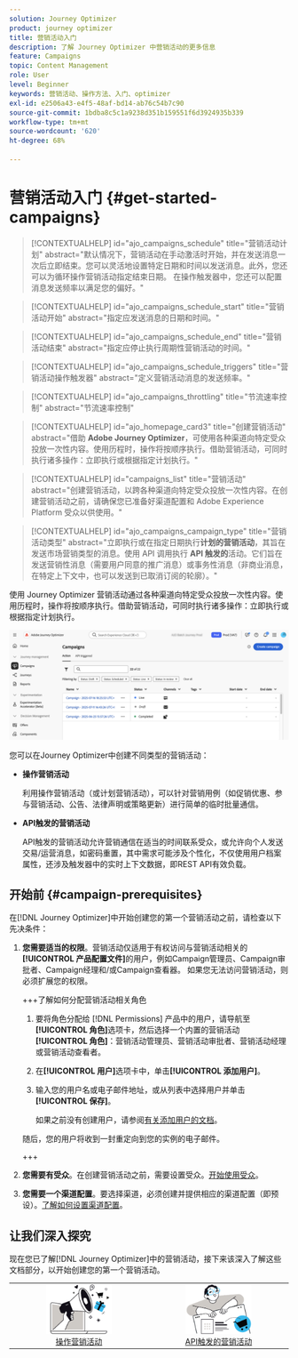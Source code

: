 ```yaml
---
solution: Journey Optimizer
product: journey optimizer
title: 营销活动入门
description: 了解 Journey Optimizer 中营销活动的更多信息
feature: Campaigns
topic: Content Management
role: User
level: Beginner
keywords: 营销活动、操作方法、入门、optimizer
exl-id: e2506a43-e4f5-48af-bd14-ab76c54b7c90
source-git-commit: 1bdba8c5c1a9238d351b159551f6d3924935b339
workflow-type: tm+mt
source-wordcount: '620'
ht-degree: 68%

---
```


# 营销活动入门 {#get-started-campaigns}

>[!CONTEXTUALHELP]
>id="ajo_campaigns_schedule"
>title="营销活动计划"
>abstract="默认情况下，营销活动在手动激活时开始，并在发送消息一次后立即结束。您可以灵活地设置特定日期和时间以发送消息。此外，您还可以为循环操作营销活动指定结束日期。 在操作触发器中，您还可以配置消息发送频率以满足您的偏好。"

>[!CONTEXTUALHELP]
>id="ajo_campaigns_schedule_start"
>title="营销活动开始"
>abstract="指定应发送消息的日期和时间。"

>[!CONTEXTUALHELP]
>id="ajo_campaigns_schedule_end"
>title="营销活动结束"
>abstract="指定应停止执行周期性营销活动的时间。"

>[!CONTEXTUALHELP]
>id="ajo_campaigns_schedule_triggers"
>title="营销活动操作触发器"
>abstract="定义营销活动消息的发送频率。"

>[!CONTEXTUALHELP]
>id="ajo_campaigns_throttling"
>title="节流速率控制"
>abstract="节流速率控制"

>[!CONTEXTUALHELP]
>id="ajo_homepage_card3"
>title="创建营销活动"
>abstract="借助 **Adobe Journey Optimizer**，可使用各种渠道向特定受众投放一次性内容。使用历程时，操作将按顺序执行。借助营销活动，可同时执行诸多操作：立即执行或根据指定计划执行。"

>[!CONTEXTUALHELP]
>id="campaigns_list"
>title="营销活动"
>abstract="创建营销活动，以跨各种渠道向特定受众投放一次性内容。在创建营销活动之前，请确保您已准备好渠道配置和 Adobe Experience Platform 受众以供使用。"

>[!CONTEXTUALHELP]
>id="ajo_campaigns_campaign_type"
>title="营销活动类型"
>abstract="立即执行或在指定日期执行&#x200B;**计划的营销活动**，其旨在发送市场营销类型的消息。使用 API 调用执行 **API 触发的**&#x200B;活动。它们旨在发送营销性消息（需要用户同意的推广消息）或事务性消息（非商业消息，在特定上下文中，也可以发送到已取消订阅的轮廓）。"

使用 Journey Optimizer 营销活动通过各种渠道向特定受众投放一次性内容。使用历程时，操作将按顺序执行。借助营销活动，可同时执行诸多操作：立即执行或根据指定计划执行。

![](assets/gs-campaigns.png)

您可以在Journey Optimizer中创建不同类型的营销活动：

* **操作营销活动**

  利用操作营销活动（或计划营销活动），可以针对营销用例（如促销优惠、参与营销活动、公告、法律声明或策略更新）进行简单的临时批量通信。

* **API触发的营销活动**

  API触发的营销活动允许营销通信在适当的时间联系受众，或允许向个人发送交易/运营消息，如密码重置，其中需求可能涉及个性化，不仅使用用户档案属性，还涉及触发器中的实时上下文数据，即REST API有效负载。

<!--* **Orchestrated campaigns**

    Campaign Orchestration in Adobe Journey Optimizer powers sophisticated, brand-initiated marketing campaigns across channels, helping you drive engagement, revenue, and customer loyalty at scale.

    While cross-channel marketing is essential, orchestrated campaigns make it seamless. With a visual, drag-and-drop interface, you can design and automate complex marketing workflows, from segmentation to message delivery, across multiple channels. Everything happens in one intuitive environment, built for speed, control, and efficiency.-->

## 开始前 {#campaign-prerequisites}

在[!DNL Journey Optimizer]中开始创建您的第一个营销活动之前，请检查以下先决条件：

1. **您需要适当的权限**。营销活动仅适用于有权访问与营销活动相关的&#x200B;**[!UICONTROL 产品配置文件]**&#x200B;的用户，例如Campaign管理员、Campaign审批者、Campaign经理和/或Campaign查看器。 如果您无法访问营销活动，则必须扩展您的权限。

   +++了解如何分配营销活动相关角色

   1. 要将角色分配给 [!DNL Permissions] 产品中的用户，请导航至&#x200B;**[!UICONTROL 角色]**&#x200B;选项卡，然后选择一个内置的营销活动&#x200B;**[!UICONTROL 角色]**：营销活动管理员、营销活动审批者、营销活动经理或营销活动查看者。

   1. 在&#x200B;**[!UICONTROL 用户]**&#x200B;选项卡中，单击&#x200B;**[!UICONTROL 添加用户]**。

   1. 输入您的用户名或电子邮件地址，或从列表中选择用户并单击&#x200B;**[!UICONTROL 保存]**。

      如果之前没有创建用户，请参阅[有关添加用户的文档](https://experienceleague.adobe.com/zh-hans/docs/experience-platform/access-control/ui/users)。

   随后，您的用户将收到一封重定向到您的实例的电子邮件。

   +++

1. **您需要有受众**。在创建营销活动之前，需要设置受众。[开始使用受众](../audience/about-audiences.md)。

1. **您需要一个渠道配置**。要选择渠道，必须创建并提供相应的渠道配置（即预设）。[了解如何设置渠道配置](../configuration/channel-surfaces.md)。

## 让我们深入探究

现在您已了解[!DNL Journey Optimizer]中的营销活动，接下来该深入了解这些文档部分，以开始创建您的第一个营销活动。

<table style="table-layout:fixed"><tr style="border: 0; text-align: center;">
<td><a href="create-campaign.md"><img alt="操作营销活动" src="assets/do-not-localize/gs-action-campaign.png" width="50%"></a><br/><a href="create-campaign.md">操作营销活动</a></td>
<td><a href="api-triggered-campaigns.md"><img alt="短信" src="assets/do-not-localize/gs-api-triggered-campaign.png" width="50%"></a><br/><a href="api-triggered-campaigns.md">API触发的营销活动</a></td>
</tr></table>

<!--
<table style="table-layout:fixed"><tr style="border: 0; text-align: center;">
<td><a href="create-campaign.md"><img alt="action campaigns" src="assets/do-not-localize/gs-action-campaign.png"></a><br/><a href="create-campaign.md">Action campaigns</a></td>
<td><a href="api-triggered-campaigns.md"><img alt="sms" src="assets/do-not-localize/gs-api-triggered-campaign.png"></a><br/><a href="api-triggered-campaigns.md">API triggered campaigns</a></td>
<td><a href="../orchestrated/gs-orchestrated-campaigns.md"><img alt="push" src="assets/do-not-localize/gs-orchestrated-campaign.png"></a><a href="../orchestrated/gs-orchestrated-campaigns.md">Orchestrated campaigns</a></td>
</tr></table>-->
